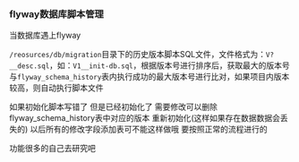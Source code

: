 ### flyway数据库脚本管理

当数据库遇上flyway

`/reosurces/db/migration`目录下的历史版本脚本SQL文件，文件格式为：`V?__desc.sql`，如：`V1__init-db.sql`，根据版本号进行排序后，获取最大的版本号与`flyway_schema_history`表内执行成功的最大版本号进行比对，如果项目内版本较高，则自动执行脚本文件

如果初始化脚本写错了 但是已经初始化了 需要修改可以删除flyway_schema_history表中对应的版本 重新初始化(这样如果存在数据数据会丢失的) 以后所有的修改字段添加表可不能这样做哦 要按照正常的流程进行的

功能很多的自己去研究吧